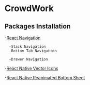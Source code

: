 # CrowdWork




## Packages Installation
-[React Navigation](https://reactnavigation.org/)

      -Stack Navigation
      -Bottom Tab Navigation
   
      -Drawer Navigation

-[React Native Vector Icons](https://www.npmjs.com/package/react-native-vector-icons)

-[React Native Reanimated Bottom Sheet](https://www.npmjs.com/package/reanimated-bottom-sheet)
